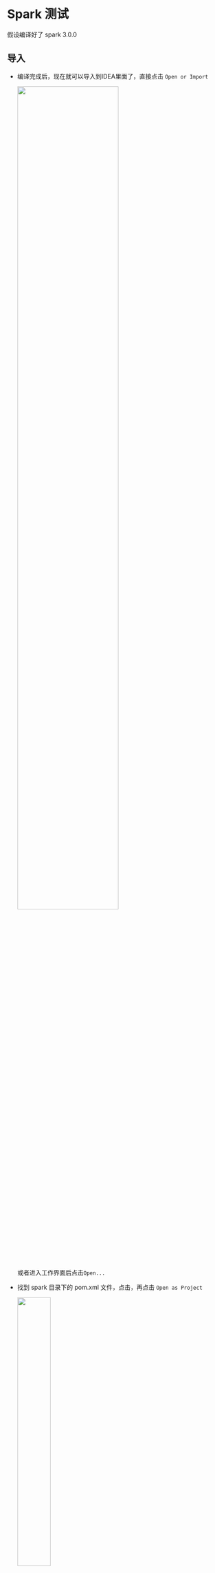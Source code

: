 # Spark 测试

假设编译好了 spark 3.0.0



## 导入

* 编译完成后，现在就可以导入到IDEA里面了，直接点击 `Open or Import`

  <img src="images\image-20200805200601842.png" width="70%">

  或者进入工作界面后点击`Open...` 

* 找到 spark 目录下的 pom.xml 文件，点击，再点击 `Open as Project`

  <img src="images\image-20200805201012085.png" width="40%">

* 等待解析导入文件 ... （这里需要等带一段时间）。最终成功



## 配置

### 修改 Maven 配置

换成编译时候所使用的 maven 版本，点击 File $\rightarrow$ Setting，然后找到如下栏目，修改右边的 Maven home directory，只需要点击三角形标志就可以切换。

<img src="images\image-20200805201719918.png" alt="image-20200805201719918" align="center" style="zoom: 50%;" />



__注意：__ 查看 Maven 库是否在里面（这个我也不明白）：

<img src="images/image-20200807193652690.png" alt="image-20200807193652690" style="zoom:50%;" />



### 修改 JDK 配置

* 点击 jdk，右键，然后点击 `Open Library Settings`

<img src="images/image-20200820110620771.png" alt="image-20200820110620771" style="zoom: 50%;" />



* 点击 Project Settings 下面的 Project，更改右边界面的 Project SDK下面的jdk，最后点击 `OK` 。

<img src="images/image-20200820110650855.png" alt="image-20200820110650855" style="zoom:50%;" />







### 设置执行参数和运行例子

这里执行一个 JavaWordCount 的例子，这是一个统计单词个数的 Java程序。

* 点击 Run $\rightarrow$ Edit configurations，点击左侧上方的加号 `+` ，然后点击点击 `Application`
* 修改右边如下，分别是：
  * Name：随便，比如 JavaWordCount
  * 设置 Use classpth of module为 spark-example_2.12，然后点击下方的 Include dependencies...
  * Main class，点击`...`，找到（或者直接输入）：org.apache.spark.examples.JavaWordCount
  * JRE：java运行环境为1.8 version
  * VM options：-Dspark.master=local，表示本地模式。
  * Program arguments：例如pom.xml，也可以指定其它文件，统计这个文件里面的单词个数。

![image-20200820111141605](images/image-20200820111141605.png)



* 最后点击 OK，回到工作界面，可以看到右上角有JavaWordCount这个应用程序（Application）配置好了，点击绿色三角形执行。

<img src="images/image-20200820111313593.png" alt="image-20200820111313593" style="zoom:50%;" />



## 执行结果

点击执行后，开始编译执行，等待一段时间结果出来：

```
Using Spark's default log4j profile: org/apache/spark/log4j-defaults.properties
20/08/20 11:21:51 INFO SparkContext: Running Spark version 3.0.0
20/08/20 11:21:51 WARN NativeCodeLoader: Unable to load native-hadoop library for your platform... using builtin-java classes where applicable
20/08/20 11:21:51 INFO ResourceUtils: ==============================================================
20/08/20 11:21:51 INFO ResourceUtils: Resources for spark.driver:

20/08/20 11:21:51 INFO ResourceUtils: ==============================================================
20/08/20 11:21:51 INFO SparkContext: Submitted application: JavaWordCount
20/08/20 11:21:51 INFO SecurityManager: Changing view acls to: YUANYIN
20/08/20 11:21:51 INFO SecurityManager: Changing modify acls to: YUANYIN
20/08/20 11:21:51 INFO SecurityManager: Changing view acls groups to: 
20/08/20 11:21:51 INFO SecurityManager: Changing modify acls groups to: 
20/08/20 11:21:51 INFO SecurityManager: SecurityManager: authentication disabled; ui acls disabled; users  with view permissions: Set(YUANYIN); groups with view permissions: Set(); users  with modify permissions: Set(YUANYIN); groups with modify permissions: Set()
20/08/20 11:21:53 INFO Utils: Successfully started service 'sparkDriver' on port 51315.
20/08/20 11:21:53 INFO SparkEnv: Registering MapOutputTracker
20/08/20 11:21:53 INFO SparkEnv: Registering BlockManagerMaster
```

里面有一堆【INFO】和一个不能load hadoop 的【WARN】。

往下翻可以看到结果：

```
20/08/20 11:22:00 INFO DAGScheduler: Job 0 finished: collect at JavaWordCount.java:53, took 1.933393 s
Unless: 1
<artifactId>derby</artifactId>: 1
<module>common/kvstore</module>: 1
<module>external/kinesis-asl-assembly</module>: 1
gives.: 1
<scalaVersion>${scala.version}</scalaVersion>: 1
<groupId>net.alchim31.maven</groupId>: 2
```

左边是单词，是以空格划分单词的。右边是个数。